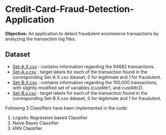 # Credit-Card-Fraud-Detection-Application

**Objective:** An application to detect fraudulent ecommerce transactions by analyzing the transaction log files.

## Dataset
* [Set-A.X.csv](https://drive.google.com/file/d/1MZ88sTwzkM0moQcbTfuoksBkmhef_Aim/view?usp=sharing) : contains information regarding the 94682 transactions.
* [Set-A.y.csv](https://drive.google.com/file/d/19nC-tQewLiMyJhKpENCY1dWRCVwiBEdI/view?usp=sharing) : target labels for each of the transaction found in the corresponding Set-A.X.csv dataset, 0 for legitimate and 1 for fraudulent.
* [Set-B.X.csv](https://drive.google.com/file/d/11CxArplWFMktjHa4M-XiZapzzjFRzqUB/view?usp=sharing) : contains information regarding the 100,000 transactions, with slightly modified set of variables (custAttr1, and custAttr2).
* [Set-B.y.csv](https://drive.google.com/file/d/13jCck_1FSiVooEoX8QdozES5aQafqEWv/view?usp=sharing) : target labels for each of the transaction found in the corresponding Set-B.X.csv dataset, 0 for legitimate and 1 for fraudulent.

Following 3 Classifiers have been implemented in the code:
  1. Logistic Regression based Classifier
  2. Naive Bayes Classifier
  3. kNN Classifier

